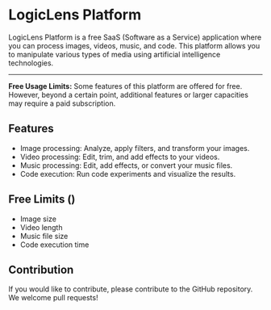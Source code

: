 # LogicLens Platform

LogicLens Platform is a free SaaS (Software as a Service) application where you can process images, videos, music, and code. This platform allows you to manipulate various types of media using artificial intelligence technologies.

---

**Free Usage Limits:** Some features of this platform are offered for free. However, beyond a certain point, additional features or larger capacities may require a paid subscription.

## Features

- Image processing: Analyze, apply filters, and transform your images.
- Video processing: Edit, trim, and add effects to your videos.
- Music processing: Edit, add effects, or convert your music files.
- Code execution: Run code experiments and visualize the results.

## Free Limits ()

- Image size
- Video length
- Music file size
- Code execution time



## Contribution

If you would like to contribute, please contribute to the GitHub repository. We welcome pull requests!

